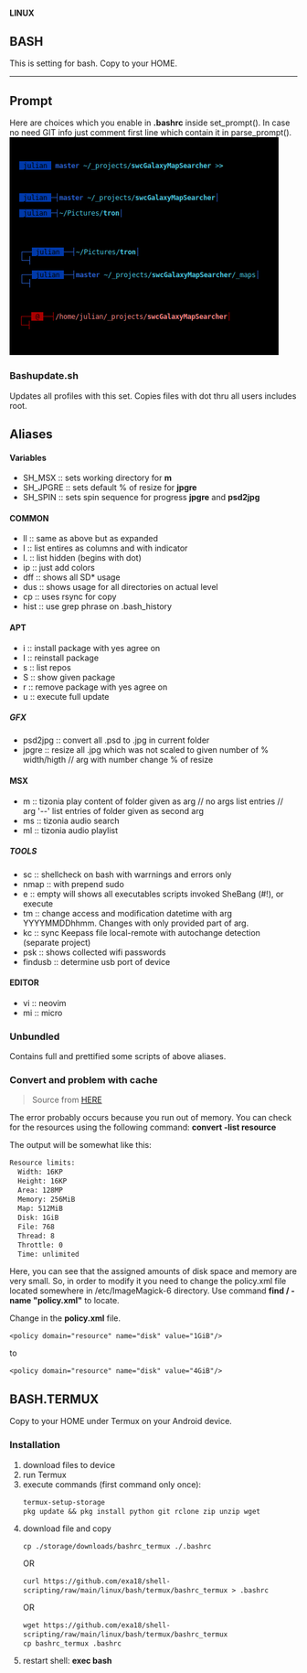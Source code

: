 #### LINUX
## BASH

This is setting for bash. Copy to your HOME.

---

## Prompt

Here are choices which you enable in **.bashrc** inside set_prompt().
In case no need GIT info just comment first line which contain it in parse_prompt().
![Bash Prompts preview](bash_prompts.png "Bash Prompts preview")

### Bashupdate.sh

Updates all profiles with this set. Copies files with dot thru all users includes root.

## Aliases
#### Variables

- SH_MSX :: sets working directory for **m**
- SH_JPGRE :: sets default % of resize for **jpgre**
- SH_SPIN :: sets spin sequence for progress **jpgre** and **psd2jpg**

#### COMMON
- ll :: same as above but as expanded
- l :: list entires as columns and with indicator
- l. :: list hidden (begins with dot)
- ip :: just add colors
- dff :: shows all SD* usage
- dus :: shows usage for all directories on actual level
- cp :: uses rsync for copy
- hist :: use grep phrase on .bash_history

#### APT
- i :: install package with yes agree on
- I :: reinstall package
- s :: list repos
- S :: show given package
- r :: remove package with yes agree on
- u :: execute full update

##### GFX
- psd2jpg :: convert all .psd to .jpg in current folder
- jpgre :: resize all .jpg which was not scaled to given number of % width/higth // arg with number change % of resize

#### MSX
- m :: tizonia play content of folder given as arg // no args list entries // arg '--' list entries of folder given as second arg
- ms :: tizonia audio search
- ml :: tizonia audio playlist

##### TOOLS
- sc :: shellcheck on bash with warrnings and errors only
- nmap :: with prepend sudo
- e :: empty will shows all executables scripts invoked SheBang (#!), or execute
- tm :: change access and modification datetime with arg YYYYMMDDhhmm. Changes with only provided part of arg.
- kc :: sync Keepass file local-remote with autochange detection (separate project)
- psk :: shows collected wifi passwords
- findusb :: determine usb port of device

#### EDITOR
- vi :: neovim
- mi :: micro

### Unbundled
Contains full and prettified some scripts of above aliases.

### Convert and problem with cache
> Source from [HERE](https://stackoverflow.com/questions/31407010/cache-resources-exhausted-imagemagick#62512452)

The error probably occurs because you run out of memory. You can check for the resources using the following command:
**convert -list resource**

The output will be somewhat like this:
```
Resource limits:
  Width: 16KP   
  Height: 16KP   
  Area: 128MP   
  Memory: 256MiB   
  Map: 512MiB   
  Disk: 1GiB   
  File: 768   
  Thread: 8   
  Throttle: 0   
  Time: unlimited
```
Here, you can see that the assigned amounts of disk space and memory are very small. So, in order to modify it you need to change the policy.xml file located somewhere in /etc/ImageMagick-6 directory. Use command **find / -name "policy.xml"** to locate.

Change in the **policy.xml** file.
```
<policy domain="resource" name="disk" value="1GiB"/>
```
to
```
<policy domain="resource" name="disk" value="4GiB"/>
```

## BASH.TERMUX
Copy to your HOME under Termux on your Android device.

### Installation

1. download files to device
2. run Termux
3. execute commands (first command only once):
    ```
    termux-setup-storage
    pkg update && pkg install python git rclone zip unzip wget
    ```
4. download file and copy
    ```
    cp ./storage/downloads/bashrc_termux ./.bashrc
    ```
    OR
    ```
    curl https://github.com/exa18/shell-scripting/raw/main/linux/bash/termux/bashrc_termux > .bashrc
    ```
    OR
    ```
    wget https://github.com/exa18/shell-scripting/raw/main/linux/bash/termux/bashrc_termux
    cp bashrc_termux .bashrc
    ``` 
5. restart shell: **exec bash**
